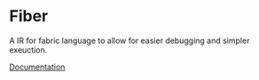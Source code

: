 # Fiber
A IR for fabric language to allow for easier debugging and simpler exeuction.

[Documentation](./docs/index.md)
